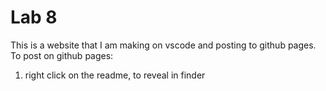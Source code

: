 # Lab 8

This is a website that I am making on vscode and posting to github pages. To post on github pages:

1. right click on the readme, to reveal in finder